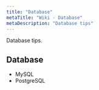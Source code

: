 ```yaml
---
title: "Database"
metaTitle: "Wiki - Database"
metaDescription: "Database tips"
---
```


Database tips.

## Database

- MySQL
- PostgreSQL
